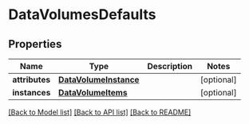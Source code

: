 # DataVolumesDefaults

## Properties
Name | Type | Description | Notes
------------ | ------------- | ------------- | -------------
**attributes** | [**DataVolumeInstance**](DataVolumeInstance.md) |  | [optional] 
**instances** | [**DataVolumeItems**](DataVolumeItems.md) |  | [optional] 

[[Back to Model list]](../README.md#documentation-for-models) [[Back to API list]](../README.md#documentation-for-api-endpoints) [[Back to README]](../README.md)

